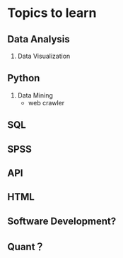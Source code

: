# Topics to learn

## Data Analysis
1. Data Visualization

## Python
1. Data Mining
    - web crawler

## SQL

## SPSS

## API

## HTML

## Software Development?

## Quant？
